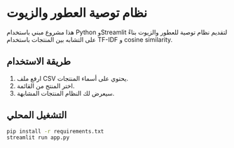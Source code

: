 # نظام توصية العطور والزيوت

هذا مشروع مبني باستخدام Python وStreamlit لتقديم نظام توصية للعطور والزيوت بناءً على التشابه بين المنتجات باستخدام TF-IDF و cosine similarity.

## طريقة الاستخدام
1. ارفع ملف CSV يحتوي على أسماء المنتجات.
2. اختر المنتج من القائمة.
3. سيعرض لك النظام المنتجات المشابهة.

## التشغيل المحلي
```bash
pip install -r requirements.txt
streamlit run app.py